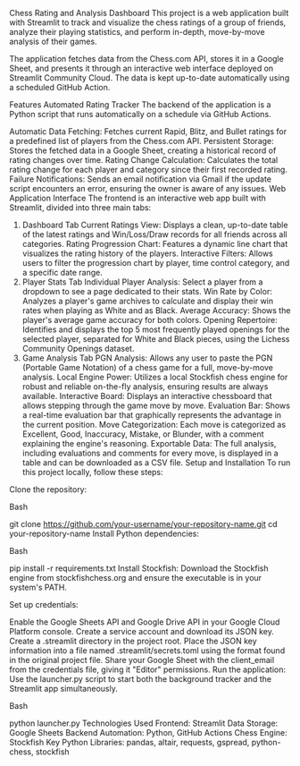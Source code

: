 Chess Rating and Analysis Dashboard
This project is a web application built with Streamlit to track and visualize the chess ratings of a group of friends, analyze their playing statistics, and perform in-depth, move-by-move analysis of their games.

The application fetches data from the Chess.com API, stores it in a Google Sheet, and presents it through an interactive web interface deployed on Streamlit Community Cloud. The data is kept up-to-date automatically using a scheduled GitHub Action.

Features
Automated Rating Tracker
The backend of the application is a Python script that runs automatically on a schedule via GitHub Actions.

Automatic Data Fetching: Fetches current Rapid, Blitz, and Bullet ratings for a predefined list of players from the Chess.com API.
Persistent Storage: Stores the fetched data in a Google Sheet, creating a historical record of rating changes over time.
Rating Change Calculation: Calculates the total rating change for each player and category since their first recorded rating.
Failure Notifications: Sends an email notification via Gmail if the update script encounters an error, ensuring the owner is aware of any issues.
Web Application Interface
The frontend is an interactive web app built with Streamlit, divided into three main tabs:

1. Dashboard Tab
Current Ratings View: Displays a clean, up-to-date table of the latest ratings and Win/Loss/Draw records for all friends across all categories.
Rating Progression Chart: Features a dynamic line chart that visualizes the rating history of the players.
Interactive Filters: Allows users to filter the progression chart by player, time control category, and a specific date range.
2. Player Stats Tab
Individual Player Analysis: Select a player from a dropdown to see a page dedicated to their stats.
Win Rate by Color: Analyzes a player's game archives to calculate and display their win rates when playing as White and as Black.
Average Accuracy: Shows the player's average game accuracy for both colors.
Opening Repertoire: Identifies and displays the top 5 most frequently played openings for the selected player, separated for White and Black pieces, using the Lichess Community Openings dataset.
3. Game Analysis Tab
PGN Analysis: Allows any user to paste the PGN (Portable Game Notation) of a chess game for a full, move-by-move analysis.
Local Engine Power: Utilizes a local Stockfish chess engine for robust and reliable on-the-fly analysis, ensuring results are always available.
Interactive Board: Displays an interactive chessboard that allows stepping through the game move by move.
Evaluation Bar: Shows a real-time evaluation bar that graphically represents the advantage in the current position.
Move Categorization: Each move is categorized as Excellent, Good, Inaccuracy, Mistake, or Blunder, with a comment explaining the engine's reasoning.
Exportable Data: The full analysis, including evaluations and comments for every move, is displayed in a table and can be downloaded as a CSV file.
Setup and Installation
To run this project locally, follow these steps:

Clone the repository:

Bash

git clone https://github.com/your-username/your-repository-name.git
cd your-repository-name
Install Python dependencies:

Bash

pip install -r requirements.txt
Install Stockfish:
Download the Stockfish engine from stockfishchess.org and ensure the executable is in your system's PATH.

Set up credentials:

Enable the Google Sheets API and Google Drive API in your Google Cloud Platform console.
Create a service account and download its JSON key.
Create a .streamlit directory in the project root.
Place the JSON key information into a file named .streamlit/secrets.toml using the format found in the original project file.
Share your Google Sheet with the client_email from the credentials file, giving it "Editor" permissions.
Run the application:
Use the launcher.py script to start both the background tracker and the Streamlit app simultaneously.

Bash

python launcher.py
Technologies Used
Frontend: Streamlit
Data Storage: Google Sheets
Backend Automation: Python, GitHub Actions
Chess Engine: Stockfish
Key Python Libraries: pandas, altair, requests, gspread, python-chess, stockfish
